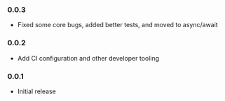 ### 0.0.3
- Fixed some core bugs, added better tests, and moved to async/await

### 0.0.2

- Add CI configuration and other developer tooling

### 0.0.1

- Initial release
